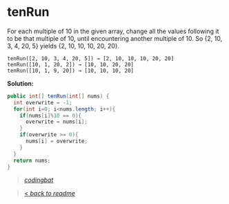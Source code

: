 # tenRun

For each multiple of 10 in the given array, change all the values following it to be that multiple of 10, until encountering another multiple of 10. So {2, 10, 3, 4, 20, 5} yields {2, 10, 10, 10, 20, 20}.

```
tenRun([2, 10, 3, 4, 20, 5]) → [2, 10, 10, 10, 20, 20]
tenRun([10, 1, 20, 2]) → [10, 10, 20, 20]
tenRun([10, 1, 9, 20]) → [10, 10, 10, 20]
```

**Solution:**

```java
public int[] tenRun(int[] nums) {
  int overwrite = -1;
  for(int i=0; i<nums.length; i++){
    if(nums[i]%10 == 0){
      overwrite = nums[i];
    }
    if(overwrite >= 0){
      nums[i] = overwrite;
    }
  }
  return nums;
}
```

> _[codingbat](https://codingbat.com/prob/p199484)_

> [< _back to readme_](/README.md)